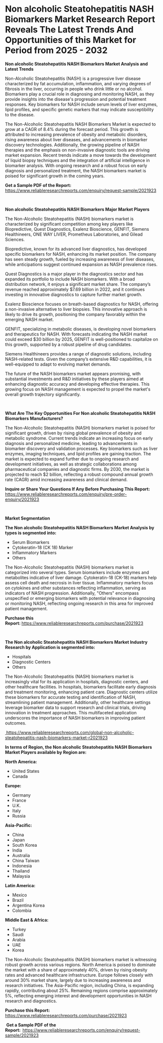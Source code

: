 <p><h1>Non alcoholic Steatohepatitis NASH Biomarkers Market Research Report Reveals The Latest Trends And Opportunities of this Market for Period from 2025 - 2032</h1></p><p><strong>Non alcoholic Steatohepatitis NASH Biomarkers Market Analysis and Latest Trends</strong></p>
<p><p>Non-Alcoholic Steatohepatitis (NASH) is a progressive liver disease characterized by fat accumulation, inflammation, and varying degrees of fibrosis in the liver, occurring in people who drink little or no alcohol. Biomarkers play a crucial role in diagnosing and monitoring NASH, as they provide insights into the disease's progression and potential treatment responses. Key biomarkers for NASH include serum levels of liver enzymes, lipid profiles, and specific genetic markers that may indicate susceptibility to the disease.</p><p>The Non-Alcoholic Steatohepatitis NASH Biomarkers Market is expected to grow at a CAGR of 8.4% during the forecast period. This growth is attributed to increasing prevalence of obesity and metabolic disorders, rising awareness about liver diseases, and advancements in biomarker discovery technologies. Additionally, the growing pipeline of NASH therapies and the emphasis on non-invasive diagnostic tools are driving market expansion. Recent trends indicate a move towards the development of liquid biopsy techniques and the integration of artificial intelligence in biomarker analysis. With ongoing research and a robust focus on early diagnosis and personalized treatment, the NASH biomarkers market is poised for significant growth in the coming years.</p></p>
<p><strong>Get a Sample PDF of the Report:&nbsp;</strong> <a href="https://www.reliableresearchreports.com/enquiry/request-sample/2021923?utm_campaign=2111&utm_medium=2&utm_source=Github&utm_content=ia&utm_term=13042025&utm_id=non-alcoholic-steatohepatitis-nash-biomarkers">https://www.reliableresearchreports.com/enquiry/request-sample/2021923</a></p>
<p>&nbsp;</p>
<p><strong>Non alcoholic Steatohepatitis NASH Biomarkers Major Market Players</strong></p>
<p><p>The Non-Alcoholic Steatohepatitis (NASH) biomarkers market is characterized by significant competition among key players like Biopredictive, Quest Diagnostics, Exalenz Bioscience, GENFIT, Siemens Healthineers, ONE WAY LIVER, Prometheus Laboratories, and Gilead Sciences.</p><p>Biopredictive, known for its advanced liver diagnostics, has developed specific biomarkers for NASH, enhancing its market position. The company has seen steady growth, fueled by increasing awareness of liver diseases, while anticipations suggest continued expansion as NASH prevalence rises.</p><p>Quest Diagnostics is a major player in the diagnostics sector and has expanded its portfolio to include NASH biomarkers. With a broad distribution network, it enjoys a significant market share. The company’s revenue reached approximately $7.69 billion in 2022, and it continues investing in innovative diagnostics to capture further market growth.</p><p>Exalenz Bioscience focuses on breath-based diagnostics for NASH, offering a non-invasive alternative to liver biopsies. This innovative approach is likely to drive its growth, positioning the company favorably within the emerging NASH market.</p><p>GENFIT, specializing in metabolic diseases, is developing novel biomarkers and therapeutics for NASH. With forecasts indicating the NASH market could exceed $30 billion by 2025, GENFIT is well-positioned to capitalize on this growth, supported by a robust pipeline of drug candidates.</p><p>Siemens Healthineers provides a range of diagnostic solutions, including NASH-related tests. Given the company’s extensive R&D capabilities, it is well-equipped to adapt to evolving market demands.</p><p>The future of the NASH biomarkers market appears promising, with substantial investments and R&D initiatives by these players aimed at enhancing diagnostic accuracy and developing effective therapies. This growing focus on NASH management is expected to propel the market's overall growth trajectory significantly.</p></p>
<p>&nbsp;</p>
<p><strong>What Are The Key Opportunities For Non alcoholic Steatohepatitis NASH Biomarkers Manufacturers?</strong></p>
<p><p>The Non-Alcoholic Steatohepatitis (NASH) biomarkers market is poised for significant growth, driven by rising global prevalence of obesity and metabolic syndrome. Current trends indicate an increasing focus on early diagnosis and personalized medicine, leading to advancements in biomarker discovery and validation processes. Key biomarkers such as liver enzymes, imaging techniques, and lipid profiles are gaining traction. The market is expected to expand further due to ongoing research and development initiatives, as well as strategic collaborations among pharmaceutical companies and diagnostic firms. By 2030, the market is projected to reach $2 billion, reflecting a robust compound annual growth rate (CAGR) amid increasing awareness and clinical demand.</p></p>
<p><strong>Inquire or Share Your Questions If Any Before Purchasing This Report:</strong> <a href="https://www.reliableresearchreports.com/enquiry/pre-order-enquiry/2021923?utm_campaign=2111&utm_medium=2&utm_source=Github&utm_content=ia&utm_term=13042025&utm_id=non-alcoholic-steatohepatitis-nash-biomarkers">https://www.reliableresearchreports.com/enquiry/pre-order-enquiry/2021923</a></p>
<p>&nbsp;</p>
<p><strong>Market Segmentation</strong></p>
<p><strong>The Non alcoholic Steatohepatitis NASH Biomarkers Market Analysis by types is segmented into:</strong></p>
<p><ul><li>Serum Biomarkers</li><li>Cytokeratin-18 (CK 18) Marker</li><li>Inflammatory Markers</li><li>Others</li></ul></p>
<p><p>The Non-Alcoholic Steatohepatitis (NASH) biomarkers market is categorized into several types. Serum biomarkers include enzymes and metabolites indicative of liver damage. Cytokeratin-18 (CK-18) markers help assess cell death and necrosis in liver tissue. Inflammatory markers focus on cytokines and other substances reflecting inflammation, serving as indicators of NASH progression. Additionally, "Others" encompass unspecified or emerging biomarkers with potential relevance in diagnosing or monitoring NASH, reflecting ongoing research in this area for improved patient management.</p></p>
<p><strong>Purchase this Report:&nbsp;</strong><a href="https://www.reliableresearchreports.com/purchase/2021923?utm_campaign=2111&utm_medium=2&utm_source=Github&utm_content=ia&utm_term=13042025&utm_id=non-alcoholic-steatohepatitis-nash-biomarkers">https://www.reliableresearchreports.com/purchase/2021923</a></p>
<p>&nbsp;</p>
<p><strong>The Non alcoholic Steatohepatitis NASH Biomarkers Market Industry Research by Application is segmented into:</strong></p>
<p><ul><li>Hospitals</li><li>Diagnostic Centers</li><li>Others</li></ul></p>
<p><p>The Non-Alcoholic Steatohepatitis (NASH) biomarkers market is increasingly vital for its application in hospitals, diagnostic centers, and other healthcare facilities. In hospitals, biomarkers facilitate early diagnosis and treatment monitoring, enhancing patient care. Diagnostic centers utilize these biomarkers for accurate testing and identification of NASH, streamlining patient management. Additionally, other healthcare settings leverage biomarker data to support research and clinical trials, driving innovation in treatment approaches. This multifaceted application underscores the importance of NASH biomarkers in improving patient outcomes.</p></p>
<p><a href="https://www.reliableresearchreports.com/global-non-alcoholic-steatohepatitis-nash-biomarkers-market-r2021923?utm_campaign=2111&utm_medium=2&utm_source=Github&utm_content=ia&utm_term=13042025&utm_id=non-alcoholic-steatohepatitis-nash-biomarkers">&nbsp;https://www.reliableresearchreports.com/global-non-alcoholic-steatohepatitis-nash-biomarkers-market-r2021923</a></p>
<p><strong>In terms of Region, the Non alcoholic Steatohepatitis NASH Biomarkers Market Players available by Region are:</strong></p>
<p>
    <p> <strong> North America: </strong>
        <ul>
            <li>United States</li>
            <li>Canada</li>
        </ul>
        </p> 
    <p> <strong> Europe: </strong>
        <ul>
            <li>Germany</li>
            <li>France</li>
            <li>U.K.</li>
            <li>Italy</li>
            <li>Russia</li>
        </ul>
        </p> 
    <p> <strong> Asia-Pacific: </strong>
        <ul>
            <li>China</li>
            <li>Japan</li>
            <li>South Korea</li>
            <li>India</li>
            <li>Australia</li>
            <li>China Taiwan</li>
            <li>Indonesia</li>
            <li>Thailand</li>
            <li>Malaysia</li>
        </ul>
        </p> 
    <p> <strong> Latin America: </strong>
        <ul>
            <li>Mexico</li>
            <li>Brazil</li>
            <li>Argentina Korea</li>
            <li>Colombia</li>
        </ul>
        </p> 
    <p> <strong> Middle East & Africa: </strong>
        <ul>
            <li>Turkey</li>
            <li>Saudi</li>
            <li>Arabia</li>
            <li>UAE</li>
            <li>Korea</li>
        </ul>
    </p>
    </p>
<p><p>The Non-Alcoholic Steatohepatitis (NASH) biomarkers market is witnessing robust growth across various regions. North America is poised to dominate the market with a share of approximately 40%, driven by rising obesity rates and advanced healthcare infrastructure. Europe follows closely with around 30% market share, largely due to increasing awareness and research initiatives. The Asia-Pacific region, including China, is expanding rapidly, contributing about 25%. Remaining regions comprise approximately 5%, reflecting emerging interest and development opportunities in NASH research and diagnostics.</p></p>
<p><strong>Purchase this Report: </strong><a href="https://www.reliableresearchreports.com/purchase/2021923?utm_campaign=2111&utm_medium=2&utm_source=Github&utm_content=ia&utm_term=13042025&utm_id=non-alcoholic-steatohepatitis-nash-biomarkers">https://www.reliableresearchreports.com/purchase/2021923</a></p>
<p>&nbsp;<strong>Get a Sample PDF of the Report:&nbsp;&nbsp;</strong><a href="https://www.reliableresearchreports.com/enquiry/request-sample/2021923?utm_campaign=2111&utm_medium=2&utm_source=Github&utm_content=ia&utm_term=13042025&utm_id=non-alcoholic-steatohepatitis-nash-biomarkers">https://www.reliableresearchreports.com/enquiry/request-sample/2021923</a></p>
<p><strong></strong></p>
<p><p></p><p></p><p></p></p>